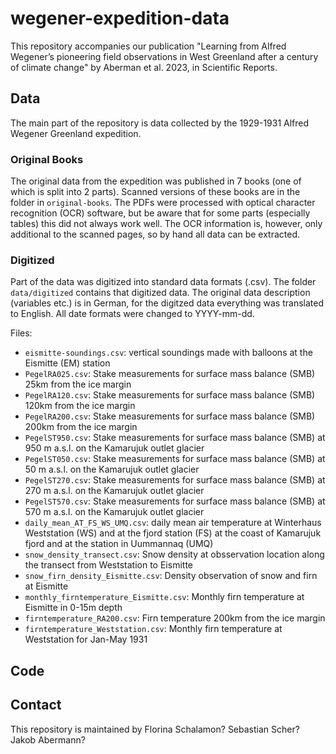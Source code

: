 # wegener-expedition-data

This repository accompanies our publication "Learning from Alfred Wegener’s pioneering field observations in West Greenland after a century of climate change" by Aberman et al. 2023, in Scientific Reports.

## Data

The main part of the repository is data collected by the 1929-1931 Alfred Wegener Greenland expedition.

### Original Books

The original data from the expedition was published in 7 books (one of which is split into 2 parts). Scanned versions of
these books are in the folder
in ```original-books```.
The PDFs were processed with optical character recognition (OCR) software, but be aware that for some parts
(especially tables) this did not always work well. The OCR information is, however, only additional to the scanned
pages, so by hand all data can be extracted.

### Digitized

Part of the data was digitized into standard data formats (.csv). The folder ```data/digitized``` contains that digitized
data. The original data description (variables etc.) is in German, for the digitzed data everything was translated to English.
All date formats were changed to YYYY-mm-dd.

Files:

- ```eismitte-soundings.csv```: vertical soundings made with balloons at the Eismitte (EM) station
- ```PegelRA025.csv```: Stake measurements for surface mass balance (SMB) 25km from the ice margin 
- ```PegelRA120.csv```: Stake measurements for surface mass balance (SMB) 120km from the ice margin 
- ```PegelRA200.csv```: Stake measurements for surface mass balance (SMB) 200km from the ice margin
- ```PegelST950.csv```: Stake measurements for surface mass balance (SMB) at 950 m a.s.l. on the Kamarujuk outlet glacier 
- ```PegelST050.csv```: Stake measurements for surface mass balance (SMB) at 50 m a.s.l. on the Kamarujuk outlet glacier 
- ```PegelST270.csv```: Stake measurements for surface mass balance (SMB) at 270 m a.s.l. on the Kamarujuk outlet glacier 
- ```PegelST570.csv```: Stake measurements for surface mass balance (SMB) at 570 m a.s.l. on the Kamarujuk outlet glacier 
- ```daily_mean_AT_FS_WS_UMQ.csv```: daily mean air temperature at Winterhaus Weststation (WS) and at the fjord station (FS) at the coast of Kamarujuk fjord and at the station in Uummannaq (UMQ)
- ```snow_density_transect.csv```: Snow density at obsservation location along the transect from Weststation to Eismitte
- ```snow_firn_density_Eismitte.csv```: Density observation of snow and firn at Eismitte
- ```monthly_firntemperature_Eismitte.csv```: Monthly firn temperature at Eismitte in 0-15m depth
- ```firntemperature_RA200.csv```: Firn temperature 200km from the ice margin
- ```firntemperature_Weststation.csv```: Monthly firn temperature at Weststation for Jan-May 1931


## Code


## Contact
This repository is maintained by Florina Schalamon? Sebastian Scher? Jakob Abermann?
